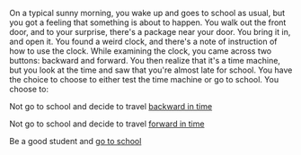On a typical sunny morning, you wake up and goes to school as usual, but you got a feeling that something is about to happen. You walk out the front door, and to your surprise, there's a package near your door. You bring it in, and open it. You found a weird clock, and there's a note of instruction of how to use the clock. While examining the clock, you came across two buttons: backward and forward. You then realize that it's a time machine, but you look at the time and saw that you're almost late for school. You have the choice to choose to either test the time machine or go to school. You choose to:

Not go to school and decide to travel [backward in time](../Backward/dinosaur.md)

Not go to school and decide to travel [forward in time](../Forward/lab.md)

Be a good student and [go to school](../Stay/home.md)